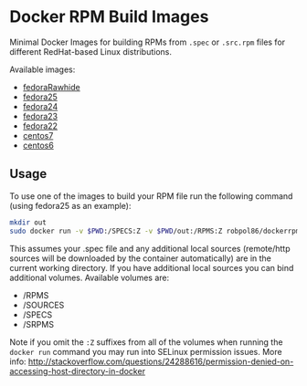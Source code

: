 # Docker RPM Build Images

Minimal Docker Images for building RPMs from `.spec` or `.src.rpm` files for different RedHat-based Linux distributions.

Available images:
* [fedoraRawhide](https://github.com/Robpol86/dockerRPMbuild/blob/master/fedoraRawhide.Dockerfile)
* [fedora25](https://github.com/Robpol86/dockerRPMbuild/blob/master/fedora25.Dockerfile)
* [fedora24](https://github.com/Robpol86/dockerRPMbuild/blob/master/fedora24.Dockerfile)
* [fedora23](https://github.com/Robpol86/dockerRPMbuild/blob/master/fedora23.Dockerfile)
* [fedora22](https://github.com/Robpol86/dockerRPMbuild/blob/master/fedora22.Dockerfile)
* [centos7](https://github.com/Robpol86/dockerRPMbuild/blob/master/centos7.Dockerfile)
* [centos6](https://github.com/Robpol86/dockerRPMbuild/blob/master/centos6.Dockerfile)

## Usage

To use one of the images to build your RPM file run the following command (using fedora25 as an example):
```bash
mkdir out
sudo docker run -v $PWD:/SPECS:Z -v $PWD/out:/RPMS:Z robpol86/dockerrpmbuild:fedora25
```

This assumes your .spec file and any additional local sources (remote/http sources will be downloaded by the container
automatically) are in the current working directory. If you have additional local sources you can bind additional
volumes. Available volumes are:
* /RPMS
* /SOURCES
* /SPECS
* /SRPMS

Note if you omit the `:Z` suffixes from all of the volumes when running the `docker run` command you may run into
SELinux permission issues. More info:
http://stackoverflow.com/questions/24288616/permission-denied-on-accessing-host-directory-in-docker
